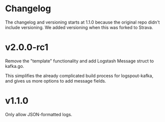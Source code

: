 # Changelog

The changelog and versioning starts at 1.1.0 because the original repo didn't include versioning. We added versioning when this was forked to Strava.

# v2.0.0-rc1

Remove the "template" functionality and add Logstash Message struct to kafka.go.

This simplifies the already complicated build process for logspout-kafka, and gives us more options to add message fields.

# v1.1.0

Only allow JSON-formatted logs.
